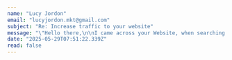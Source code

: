 ```yaml
---
name: "Lucy Jordon"
email: "lucyjordon.mkt@gmail.com"
subject: "Re: Increase traffic to your website"
message: "\"Hello there,\n\nI came across your Website, when searching on Google and noticed that you do not show in the organic listings.\n\nOur main focus will be to help generate more conversion & online views.\n\nWe can place your website on Google's 1st page. We will improve your website’s position on Google and received more leads and views.\n\nIf interested, kindly share with me your contact number with suitable time to talk.\n\nYour sincerely,\nLucy Jordon\n\"\n"
date: "2025-05-29T07:51:22.339Z"
read: false
---
```

